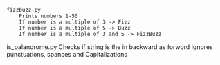 ```
fizzbuzz.py
    Prints numbers 1-50
    If number is a multiple of 3 -> Fizz
    If number is a multiple of 5 -> Buzz
    If number is a multiple of 3 and 5 -> FizzBuzz

```
is_palandrome.py
    Checks if string is the in backward as forword
    Ignores punctuations, spances and Capitalizations